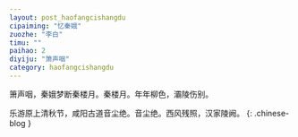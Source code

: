 ```yaml
---
layout: post_haofangcishangdu
cipaiming: "忆秦娥"
zuozhe: "李白"
timu: ""
paihao: 2
diyiju: "箫声咽"
category: haofangcishangdu
---
```


箫声咽，秦娥梦断秦楼月。秦楼月。年年柳色，灞陵伤别。

乐游原上清秋节，咸阳古道音尘绝。音尘绝。西风残照，汉家陵阙。
{: .chinese-blog }